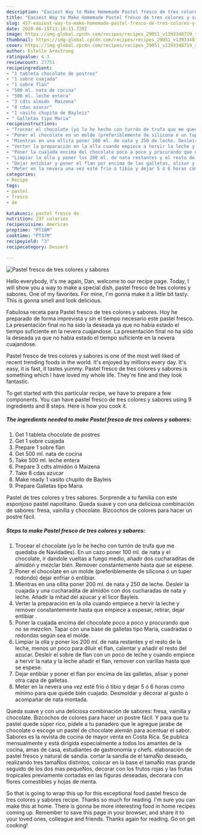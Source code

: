 ```yaml
---
description: "Easiest Way to Make Homemade Pastel fresco de tres colores y sabores"
title: "Easiest Way to Make Homemade Pastel fresco de tres colores y sabores"
slug: 457-easiest-way-to-make-homemade-pastel-fresco-de-tres-colores-y-sabores
date: 2020-06-15T11:18:11.720Z
image: https://img-global.cpcdn.com/recipes/recipes_29051_v1393348719_receta_foto_00029051/751x532cq70/pastel-fresco-de-tres-colores-y-sabores-foto-principal.jpg
thumbnail: https://img-global.cpcdn.com/recipes/recipes_29051_v1393348719_receta_foto_00029051/751x532cq70/pastel-fresco-de-tres-colores-y-sabores-foto-principal.jpg
cover: https://img-global.cpcdn.com/recipes/recipes_29051_v1393348719_receta_foto_00029051/751x532cq70/pastel-fresco-de-tres-colores-y-sabores-foto-principal.jpg
author: Estelle Armstrong
ratingvalue: 4.3
reviewcount: 27751
recipeingredient:
- "1 tableta chocolate de postres"
- "1 sobre cuajada"
- "1 sobre flan"
- "500 ml. nata de cocina"
- "500 ml. leche entera"
- "3 cdts almidn  Maizena"
- "8 cdas azucar"
- "1 vasito chupito de Bayleis"
- " Galletas tipo Maria"
recipeinstructions:
- "Trocear el chocolate (yo lo he hecho con turrón de trufa que me quedaba de Navidades). En un cazo poner 100 ml. de nata y el chocolate, ir dandole vueltas a fuego medio, añadir dos cucharaditas de almidón y mezclar bién. Remover constantemente hasta que se espese."
- "Poner el chocolate en un molde (preferiblemente de silicona ó un tuper redondo) dejar enfriar ó entibiar."
- "Mientras en una ollita poner 200 ml. de nata y 250 de leche. Desleir la cuajada y una cucharadita de almidón con dos cucharadas de nata y leche. Añadir la mitad del azucar y el licor Bayleis."
- "Verter la preparación en la olla cuando empiece a hervir la leche y remover constantemente hasta que empiece a espesar, retirar, dejar entibiar ."
- "Poner la cuajada encima del chocolate poco a poco y procurando que no se mezclen. Tapar con una base de galletas tipo Maria, cuadradas o redondas según sea el molde."
- "Limpiar la olla y poner los 200 ml. de nata restantes y el resto de la leche, menos un poco para diluir el flan, calentar y añadir  el resto del azucar. Desleir el sobre de flan con un poco de leche y cuando empiece a hervir la nata y la leche añadir el flan, remover con varillas hasta que se espese."
- "Dejar entibiar y poner el flan por encima de las galletas, alisar y poner otra capa de galletas."
- "Meter en la nevera una vez esté frio ó tibio y dejar 5 ó 6 horas como mínimo para que quede bién cuajado. Desmoldar y decorar al gusto ó acompañar de nata montada."
categories:
- Recipe
tags:
- pastel
- fresco
- de

katakunci: pastel fresco de 
nutrition: 237 calories
recipecuisine: American
preptime: "PT10M"
cooktime: "PT37M"
recipeyield: "3"
recipecategory: Dessert

---
```



![Pastel fresco de tres colores y sabores](https://img-global.cpcdn.com/recipes/recipes_29051_v1393348719_receta_foto_00029051/751x532cq70/pastel-fresco-de-tres-colores-y-sabores-foto-principal.jpg)

Hello everybody, it's me again, Dan, welcome to our recipe page. Today, I will show you a way to make a special dish, pastel fresco de tres colores y sabores. One of my favorites. For mine, I'm gonna make it a little bit tasty. This is gonna smell and look delicious.

Fabulosa receta para Pastel fresco de tres colores y sabores. Hoy he preparado de forma imprevista y sin el tiempo necesario este pastel fresco. La presentación final no ha sido la deseada ya que no habia estado el tiempo suficiente en la nevera cuajandose. La presentación final no ha sido la deseada ya que no habia estado el tiempo suficiente en la nevera cuajandose.

Pastel fresco de tres colores y sabores is one of the most well liked of recent trending foods in the world. It's enjoyed by millions every day. It's easy, it is fast, it tastes yummy. Pastel fresco de tres colores y sabores is something which I have loved my whole life. They're fine and they look fantastic.


To get started with this particular recipe, we have to prepare a few components. You can have pastel fresco de tres colores y sabores using 9 ingredients and 8 steps. Here is how you cook it.

<!--inarticleads1-->

##### The ingredients needed to make Pastel fresco de tres colores y sabores:

1. Get 1 tableta chocolate de postres
1. Get 1 sobre cuajada
1. Prepare 1 sobre flan
1. Get 500 ml. nata de cocina
1. Take 500 ml. leche entera
1. Prepare 3 cdts almidón ó Maizena
1. Take 8 cdas azucar
1. Make ready 1 vasito chupito de Bayleis
1. Prepare  Galletas tipo Maria


Pastel de tres colores y tres sabores. Sorprende a tu familia con este esponjoso pastel napolitano. Queda suave y con una deliciosa combinación de sabores: fresa, vainilla y chocolate. Bizcochos de colores para hacer un postre fácil. 

<!--inarticleads2-->

##### Steps to make Pastel fresco de tres colores y sabores:

1. Trocear el chocolate (yo lo he hecho con turrón de trufa que me quedaba de Navidades). En un cazo poner 100 ml. de nata y el chocolate, ir dandole vueltas a fuego medio, añadir dos cucharaditas de almidón y mezclar bién. Remover constantemente hasta que se espese.
1. Poner el chocolate en un molde (preferiblemente de silicona ó un tuper redondo) dejar enfriar ó entibiar.
1. Mientras en una ollita poner 200 ml. de nata y 250 de leche. Desleir la cuajada y una cucharadita de almidón con dos cucharadas de nata y leche. Añadir la mitad del azucar y el licor Bayleis.
1. Verter la preparación en la olla cuando empiece a hervir la leche y remover constantemente hasta que empiece a espesar, retirar, dejar entibiar .
1. Poner la cuajada encima del chocolate poco a poco y procurando que no se mezclen. Tapar con una base de galletas tipo Maria, cuadradas o redondas según sea el molde.
1. Limpiar la olla y poner los 200 ml. de nata restantes y el resto de la leche, menos un poco para diluir el flan, calentar y añadir  el resto del azucar. Desleir el sobre de flan con un poco de leche y cuando empiece a hervir la nata y la leche añadir el flan, remover con varillas hasta que se espese.
1. Dejar entibiar y poner el flan por encima de las galletas, alisar y poner otra capa de galletas.
1. Meter en la nevera una vez esté frio ó tibio y dejar 5 ó 6 horas como mínimo para que quede bién cuajado. Desmoldar y decorar al gusto ó acompañar de nata montada.


Queda suave y con una deliciosa combinación de sabores: fresa, vainilla y chocolate. Bizcochos de colores para hacer un postre fácil. Y para que tu pastel quede súper rico, pídele a tu panadero que le agregue jarabe de chocolate o escoge un pastel de chocolate alemán para acentuar el sabor. Sabores es la revista de cocina de mayor venta en Costa Rica. Se publica mensualmente y está dirigida especialmente a todos los amantes de la cocina, amas de casa, estudiantes de gastronomía y chefs. elaboración de pastel fresco y natural de sandia. cortar la sandia de el tamaÑo deseado, realizando tres tamaÑos distintos, colocar en la base el tamaÑo mas grande seguido de los dos mas pequeÑos, decorar con los frutos rojas y las frutas tropicales previamente cortadas en las figuras deseadas, decorara con flores comestibles y hojas de menta. 

So that is going to wrap this up for this exceptional food pastel fresco de tres colores y sabores recipe. Thanks so much for reading. I'm sure you can make this at home. There is gonna be more interesting food in home recipes coming up. Remember to save this page in your browser, and share it to your loved ones, colleague and friends. Thanks again for reading. Go on get cooking!
